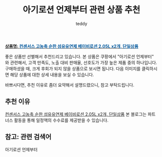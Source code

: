 ﻿---
layout: post
title:  "아기로션 언제부터 관련 상품 추천"
author: teddy
categories: [ 가구/인테리어 ]
tags: [아기로션 언제부터]
image: https://static.coupangcdn.com/image/vendor_inventory/b5f3/de6b9b5ec617ab86707d780cb0e409fe48bb5e10c755cdab1c97851f6b57.jpg 
description: "쿠팡에서 아기로션 언제부터 관련 상품으로 가장 고객 선호도가 높은 제품 중 하나입니다."
---

<a href="https://link.coupang.com/re/AFFSDP?lptag=AF3256674&pageKey=6810956700&itemId=16111748088&vendorItemId=82074678106&traceid=V0-153-c6c9fd97f238c6c1&requestid=20221226225403952237280"><b>상품명: <font color='#01579B'>컨센서스 고농축 순한 섬유유연제 베이비로션 2.05L x2개, 단일상품</font></b></a>

좋은 상품만 선별해서 추천드리고 있습니다.
본 상품은 쿠팡에서 "아기로션 언제부터" 와 관련해서, 고객 만족도, 노출 대비 판매율, 선호도가 가장 높은 제품 중의 하나입니다.
구매하셨을 때, 크게 후회가 되지 않을 상품으로 보시면 됩니다. 
다음 이미지를 클릭하시면 해당 상품에 대한 상세 내용을 보실 수 있습니다.

바쁘시다면, 추천 이유로 좀더 요약해서 설명드렸으니, 참고 부탁드립니다.

## 추천 이유 

<a href="https://link.coupang.com/re/AFFSDP?lptag=AF3256674&pageKey=6810956700&itemId=16111748088&vendorItemId=82074678106&traceid=V0-153-c6c9fd97f238c6c1&requestid=20221226225403952237280">컨센서스 고농축 순한 섬유유연제 베이비로션 2.05L x2개, 단일상품</a>
본 블로그는 파트너스 활동을 통해 일정액의 수수료를 제공받을 수 있습니다.

## 참고: 관련 검색어    
아기로션 언제부터